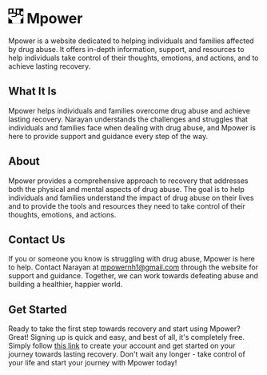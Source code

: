 # <img src="public/imgs/logo-with-bg.png" alt="logo" width="30" height="30"> Mpower

Mpower is a website dedicated to helping individuals and families affected by drug abuse. It offers in-depth information, support, and resources to help individuals take control of their thoughts, emotions, and actions, and to achieve lasting recovery.

## What It Is
      
Mpower helps individuals and families overcome drug abuse and achieve lasting recovery. Narayan understands the challenges and struggles that individuals and families face when dealing with drug abuse, and Mpower is here to provide support and guidance every step of the way.


## About

Mpower provides a comprehensive approach to recovery that addresses both the physical and mental aspects of drug abuse. The goal is to help individuals and families understand the impact of drug abuse on their lives and to provide the tools and resources they need to take control of their thoughts, emotions, and actions.

## Contact Us

If you or someone you know is struggling with drug abuse, Mpower is here to help. Contact Narayan at [mpowernh1@gmail.com](mailto:mpowernh1@gmail.com) through the website for support and guidance. Together, we can work towards defeating abuse and building a healthier, happier world.

## Get Started

Ready to take the first step towards recovery and start using Mpower? Great! Signing up is quick and easy, and best of all, it's completely free. Simply follow [this link](http://www.mpowernh.com/signup) to create your account and get started on your journey towards lasting recovery. Don't wait any longer - take control of your life and start your journey with Mpower today!